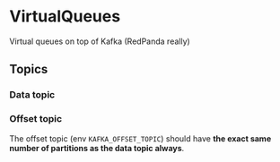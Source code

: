 # VirtualQueues
Virtual queues on top of Kafka (RedPanda really)

## Topics

### Data topic

### Offset topic

The offset topic (env `KAFKA_OFFSET_TOPIC`) should have **the exact same number of partitions as the data topic always**.